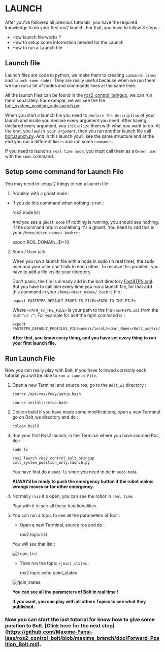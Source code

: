 # LAUNCH

After you've followed all previous tutorials, you have the required knowledge  to do your first ros2 launch. For that, you have to follow 3 steps :

- How launch file works ?
- How to setup some information needed for the Launch
- How to run a Launch file


## Launch file

Launch files are code in python, we make them to creating `commands lines` and `launch some nodes`. They are really useful because when we run them we can run a lot of nodes and commands lines at the same time.

All the launch files can be found in the [ros2_control_bringup](https://github.com/Benjamin-Amsellem/ros2_control_bolt/tree/master/ros2_control_bolt_bringup), we can run them separately. For example, we will see the file [bolt_system_position_only.launch.py](https://github.com/Benjamin-Amsellem/ros2_control_bolt/blob/master/ros2_control_bolt_bringup/launch/bolt_system_position_only.launch.py):

When you start a launch file you need to `declare the description` of your launch and inside you declare every argument you need.
After having declared every argument, you `initialize` them with what you  want to do.
At the end, you `launch your argument`, then you run another launch file call [bolt.launch.py](https://github.com/Benjamin-Amsellem/ros2_control_bolt/blob/master/ros2_control_bolt_bringup/launch/bolt.launch.py). And in this launch you’ll see the same structure and at the end you run 5 different `Nodes` and run some `commands`.

If you need to launch a `real time node`, you must call them as a `Owner user` with the `sudo` command.

## Setup some command for Launch File

You may need to setup 2 things to run a launch file :

1.  Problem with a ghost node :

   - If you do this command when nothing is run :

        ros2 node list

     And you see a `ghost node` (if nothing is running, you should see nothing, if the command return something it's a ghost). You need to add this in your `/home/<User_name>/.bashrc` :

        export ROS_DOMAIN_ID=10

2.  Sudo / User talk :

    When you run a launch file with a node in sudo (in real time), the sudo user and your user can't talk to each other. To resolve this problem, you have to add a file inside your directory.

    Don't panic, the file is already add in the bolt directory [FastRTPS.xml](https://github.com/Benjamin-Amsellem/ros2_control_bolt/blob/master/ros2_description_bolt/config/FastRTPS.xml). But you have to call him every time you run a launch file, for that add this command in your `/home/<User_name>/.bashrc` file :

        export FASTRTPS_DEFAULT_PROFILES_FILE=<PATH_TO_THE_FILE>

    Where `<PATH_TO_THE_FILE>` is your path to the file `FasrRTPS.xml` from the root `"cd /"`. For example for bolt the right command is :

        export FASTRTPS_DEFAULT_PROFILES_FILE=users/local/<User_Name>/Bolt_ws/src/ros2_control_bolt/ros2_description_bolt/config/FastRTPS.xml

    **After that, you know every thing, and you have set every thing to run your first launch file.**


## Run Launch File

Now you can really play with Bolt, if you have followed correctly each tutorial  you will be able to `run a Launch File`.

1)  Open a new Terminal and source ros, go to the `Bolt_ws` directory :

        source /opt/ros/foxy/setup.bash
          
        source install/setup.bash

2)  Colcon build if you have made some modifications, open a new Terminal go on Bolt_ws directory and do :

        colcon build

3)  Run your first Ros2 launch, in the Terminal where you have sourced Ros, do :

        sudo ls

        ros2 launch ros2_control_bolt_bringup bolt_system_position_only.launch.py

    You have first do a `sudo ls` since you need to  be in `sudo mode`.

    **ALWAYS be ready to push the emergency button if the robot makes wrongs moves or for other emergency.**

4) Normally `rviz` it's open, you can see the robot in `real time`.

   Play with it to see all these functionalities.

5) You can run a topic to see all the parameters of Bolt :

   - Open a new Terminal, source ros and do :

        ros2 topic list

   You will see that list :

	![Topic List](https://github.com/Benjamin-Amsellem/ros2_control_bolt/blob/master/ros2_control_bolt_tuto/pictures/Launch_Bolt_1-R.png?raw=true "Topic List")

   - Then run the topic `/joint_states` :

        ros2 topic echo /joint_states

	![/join_states](https://github.com/Benjamin-Amsellem/ros2_control_bolt/blob/master/ros2_control_bolt_tuto/pictures/Launch_Bolt_2-R.png?raw=true "/join_states")

	**You can see all the parameters of Bolt in real time !**


   **If you want, you can play with all others Topics to see what they published.**

### Now you can start the last tutorial for know how to give some position to Bolt. [Click here for the next step] (https://github.com/Maxime-Fansi-laas/ros2_control_bolt/blob/maxime_branch/doc/Forward_Position_Bolt.md).
